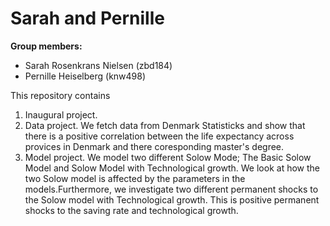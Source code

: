 # Sarah and Pernille

**Group members:**
- Sarah Rosenkrans Nielsen (zbd184)
- Pernille Heiselberg (knw498)

This repository contains  
1. Inaugural project. 
2. Data project. We fetch data from Denmark Statisticks and show that there is a positive correlation between the life expectancy across provices in Denmark and there coresponding master's degree.
3. Model project. We model two different Solow Mode; The Basic Solow Model and Solow Model with Technological growth. We look at how the two Solow model is affected by the parameters in the models.Furthermore, we investigate two different permanent shocks to the Solow model with Technological growth. This is positive permanent shocks to the saving rate and technological growth. 

